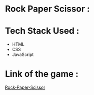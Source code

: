 <h1 align="left">Rock Paper Scissor : </h1>

# Tech Stack Used :

<ul>
  <li>
    HTML
  </li>
  <li>
    CSS
  </li>
  <li>
    JavaScript
  </li>
</ul>

# Link of the game : 

<a href="https://papaya-cobbler-f1c306.netlify.app/">Rock-Paper-Scissor</a>
